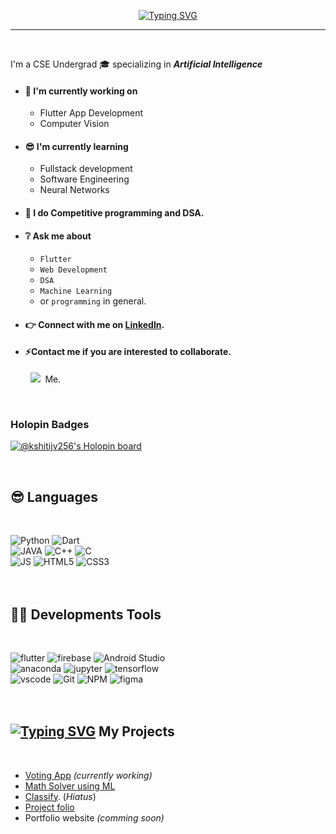 <p align="center"><a href="https://git.io/typing-svg"><img src="https://readme-typing-svg.herokuapp.com?font=segoe+ui&size=40&pause=30000&color=4095FF&background=FFFFFF00&center=true&width=600&height=60&lines=Hi%2C%F0%9F%91%8B++I'm+Kshitij+Verma" alt="Typing SVG" /></a></p>  
<hr>

<br>

I'm a CSE Undergrad 🎓 specializing in **_Artificial Intelligence_**
- #### 📱 I'm currently working on 
    - Flutter App Development
    - Computer Vision
    
    
- #### 😎 I'm currently learning 
    - Fullstack development
    - Software Engineering
    - Neural Networks
    
    
- #### 💎 I do **Competitive programming** and **DSA**.


- #### ❔ Ask me about 
    - `Flutter`
    - `Web Development`
    - `DSA`
    - `Machine Learning`
    - or `programming` in general. 
    
    
- #### 👉 Connect with me on [LinkedIn](https://www.linkedin.com/in/kshitijv256/).  
- #### ⚡Contact me if you are interested to collaborate. 


<p>&nbsp;&nbsp;&nbsp;&nbsp;&nbsp;&nbsp;&nbsp;&nbsp;<a href="mailto:kshitijv250@gmail.com?subject=Hello%20Kshitij,%20From%20Github"><img src="https://img.shields.io/badge/gmail-%23D14836.svg?&style=flat&logo=gmail&logoColor=white" /></a>&nbsp;&nbsp;Me.</p>
<br>

### Holopin Badges

[![@kshitijv256's Holopin board](https://holopin.me/kshitijv256)](https://holopin.io/@kshitijv256)

<br>

## 😎 Languages
<br>  


 
![Python](https://img.shields.io/badge/-Python-yellow?style=flat&logo=Python)
![Dart](https://img.shields.io/badge/-Dart-blue?style=flat&logo=Dart)  
![JAVA](https://img.shields.io/badge/-JAVA-orange?style=flat&logo=java)
![C++](https://img.shields.io/badge/-C++-red?style=flat&logo=cplusplus)
![C](https://img.shields.io/badge/-C-ff69b4?style=flat&logo=c)  
![JS](https://img.shields.io/badge/-JavaScript-grey?style=flat&logo=javascript)
![HTML5](https://img.shields.io/badge/-HTML5-E34F26?style=flat-square&logo=html5&logoColor=white)
![CSS3](https://img.shields.io/badge/-CSS-yellow?style=flat&logo=css3)  
<br><br>  

## 🧑‍💻 Developments Tools
<br>  


![flutter](https://img.shields.io/badge/-Flutter-skyblue?style=flat&logo=flutter)
![firebase](https://img.shields.io/badge/-Firebase-grey?style=flat&logo=firebase)
![Android Studio](https://img.shields.io/badge/-Android_Studio-grey?style=flat&logo=androidstudio)  
![anaconda](https://img.shields.io/badge/-Anaconda-brightgreeen?style=flat&logo=anaconda&logoColor=black)
![jupyter](https://img.shields.io/badge/-Jupyter-orange?style=flat&logo=jupyter&logoColor=white)
![tensorflow](https://img.shields.io/badge/-Tensorflow-grey?style=flat&logo=tensorflow&logoColor=white)  
![vscode](https://img.shields.io/badge/-VS_code-blue?style=flat&logo=visualstudiocode)
![Git](https://img.shields.io/badge/-Git-grey?style=flat&logo=git)
![NPM](https://img.shields.io/badge/-npm-grey?style=flat&logo=npm)
![figma](https://img.shields.io/badge/-Figma-ff69b4?style=flat&logo=figma)  
<br><br>  


 ## [![Typing SVG](https://readme-typing-svg.herokuapp.com?font=open+sans&duration=200&pause=200&center=true&vCenter=true&width=30&height=20&lines=%E2%9C%A8)](https://git.io/typing-svg) My Projects  
 <br>  
  
 - [Voting App](https://github.com/kshitijv256/Voting-App) *(currently working)*
 - [Math Solver using ML](https://github.com/kshitijv256/Maths-Solver-using-ML)
 - [Classify](https://github.com/kshitijv256/classify). (*Hiatus*)
 - [Project folio](https://github.com/kshitijv256/project_folio)  
 - Portfolio website *(comming soon)*

<br><br>

<!---
## 📊 Some Stats
<br>
<img src="https://github-readme-stats.vercel.app/api?username=kshitijv256&show_icons=true&locale=en" alt="Kshitij Verma">
<br>
<img src="https://github-readme-stats.vercel.app/api/top-langs?username=kshitijv256&show_icons=true&locale=en&layout=compact" alt="Kshitij Verma" />
<br><br>
--->


<!---
kshitijv256/kshitijv256 is a ✨ special ✨ repository because its `README.md` (this file) appears on your GitHub profile.
You can click the Preview link to take a look at your changes.
--->
